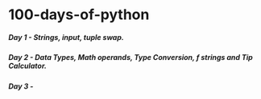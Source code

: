 # 100-days-of-python

##### Day 1 - Strings, input, tuple swap. 
##### Day 2 - Data Types, Math operands, Type Conversion, f strings and Tip Calculator.
##### Day 3 - 

